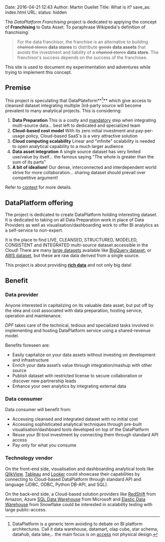 Date: 2016-04-21 12:43
Author: Martin Ouellet
Title: What is it?
save_as: index.html
URL:
status: hidden


The *DataPlatform Franchising* project is dedicated to applying the concept of **Franchising** to Data Asset. To paraphrase Wikipedia's definition of franchising:

> For the data franchisor, the franchise is an alternative to building <s>chained stores</s> **data stores** to distribute <s>goods</s> **data assets** that avoids the investment and liability of a <s>chained stores</s> **data store**. The franchisor's success depends on the success of the franchisee.

This site is used to document my experimentation and adventures while trying to implement this concept.

## Premise

This project is speculating that DataPlateform**[^footnote]** which give access to cleansed dataset integrating multiple 3rd-party source will become prevalent to many analytical projects. This is considering:

1. __Data Preparation__
This is a costly and <u>mandatory</u> step when integrating multi-source data... best left to dedicated and specialized team
2. __Cloud-based cost model__
With its zero initial investment and pay-per-usage policy, Cloud-based SaaS's is a very attractive solution
3. __Cloud computing scalability__
Linear and "infinite" scalability is needed to open analytical capability to a much larger audience
4. __Data asset integration__
A single source dataset has very limited use/value by itself... the famous saying "The whole is greater than the sum of its parts”
5. __A bit of idealism!__
Our dense, interconnected and interdependent world strive for more collaboration... sharing dataset should prevail over competitive argument!

Refer to [context]({filename}Context.md) for more details.


## DataPlatform offering

The project is dedicated to create DataPlatform holding interesting dataset. It is dedicated to taking on all Data Preparation work in place of Data Providers as well as visualisation/dashboarding work to offer BI analytics as a self-service to non-expert.

It is the place to find LIVE, CLEANSED, STRUCTURED, MODELED, CONSISTENT and INTEGRATED multi-source dataset accessible in the Cloud! There are many [large datasets](https://www.quora.com/Where-can-I-find-large-datasets-open-to-the-public) available like [BigQuery dataset](https://www.reddit.com/r/bigquer/wiki/datasets), or [AWS dataset](http://aws.amazon.com/datasets/), but these are raw data derived from a single source.

This project is about providing [**r​ich data**](http://www.techradar.com/news/world-of-tech/why-big-data-is-crude-oil-while-rich-data-is-refined-and-the-ultimate-in-bi-1289628) and not only big data!

[^footnote]: DataPlatform is a generic term avoiding to debate on BI platform architectures.  Call it data warehouse, datamart, olap cube, star schema, datahub, data lake,.. the main focus is on <u>access</u> not physical design.

## Benefit

### Data provider

Anyone interested in capitalizing on its valuable data asset, but put off by the idea and cost associated with data preparation, hosting service, operation and maintenance.  

*DPF* takes care of the technical, tedious and specialized tasks involved in implementing and hosting DataPlatform service using a shared-revenue model.

Benefits foreseen are:

* Easily capitalize on your data assets without investing on development and infrastructure
* Enrich your data asset’s value through integration/mashup with other source
* Publish dataset with restricted license to secure collaboration or discover new partnership leads
* Enhance your own analytics by integrating external data  

### Data consumer

Data consumer will benefit from:

* Accessing cleansed and integrated dataset with no initial cost
* Accessing sophisticated analytical techniques through pre-built visualisation/dashboard tools developed on top of the DataPlatform
* Reuse your BI tool investment by connecting them through standard API access
* Pay only for what you consume

### Technology vendor

On the front-end side, visualisation and dashboarding analytical tools like [QlikView](qlick.com), [Tableau](tableau.com) and [Looker](looker.com) could showcase their capabilities by connecting to Cloud-based DataPlatform through standard API and language (JDBC, ODBC, Python DB-API, and SQL).

On the back-end side, a Cloud-based solution providers like [RedShift](https://aws.amazon.com/redshift/) from Amazon, Azure [SQL Data Warehouse](https://azure.microsoft.com/en-us/services/sql-data-warehouse/) from Microsoft and [Elastic Data Warehouse](http://www.snowflake.net/product/) from Snowflake could be interested in scalability testing with large public-access.
